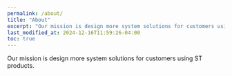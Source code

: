 ```yaml
---
permalink: /about/
title: "About"
excerpt: "Our mission is design more system solutions for customers using ST products."
last_modified_at: 2024-12-16T11:59:26-04:00
toc: true
---
```


Our mission is design more system solutions for customers using ST products.